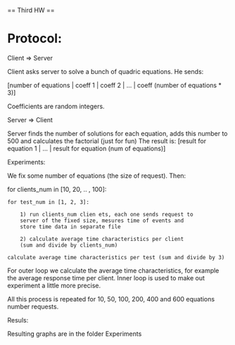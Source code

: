 == Third  HW ==

# Protocol:

Client => Server

Client asks server to solve a bunch of quadric equations. He sends:

[number of equations | coeff 1 | coeff 2 | ... | coeff (number of equations * 3)]

Coefficients are random integers.

Server => Client

Server finds the number of solutions for each equation, adds this number to 500 and calculates the factorial (just for fun)
The result is: [result for equation 1 | ... | result for equation (num of equations)]

Experiments:

We fix some number of equations (the size of request). Then:

for clients_num in [10, 20, .. , 100]:

    for test_num in [1, 2, 3]:

        1) run clients_num clien ets, each one sends request to 
        server of the fixed size, mesures time of events and 
        store time data in separate file

        2) calculate average time characteristics per client 
        (sum and divide by clients_num)

    calculate average time characteristics per test (sum and divide by 3)

For outer loop we calculate the average time characteristics, for example the average response time per client.
Inner loop is used to make out experiment a little more precise.

All this process is repeated for 10, 50, 100, 200, 400 and 600 equations number requests.

Resuls:

Resulting graphs are in the folder Experiments